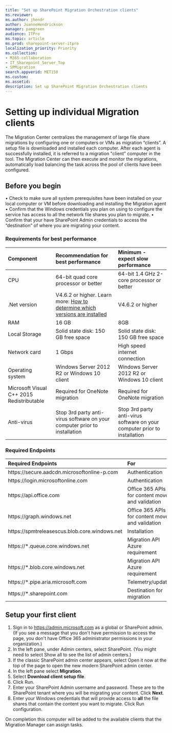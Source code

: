 ```yaml
---
title: "Set up SharePoint Migration Orchestration clients"
ms.reviewer: 
ms.author: jhendr
author: JoanneHendrickson
manager: pamgreen
audience: ITPro
ms.topic: article
ms.prod: sharepoint-server-itpro
localization_priority: Priority
ms.collection: 
- M365-collaboration
- IT_Sharepoint_Server_Top
- SPMigration
search.appverid: MET150
ms.custom: 
ms.assetid: 
description: Set up SharePoint Migration Orchestration clients
---
```



# Setting up individual Migration clients

The Migration Center centralizes the management of large file share migrations by configuring one or computers or VMs as migration “clients”.  A setup file is downloaded and installed each computer.  After each agent is successfully installed, it is referred to a migration "client" computer in the tool. The Migration Center can then execute and monitor the migrations, automatically load balancing the task across the pool of clients have been configured.  

## Before you begin

•	Check to make sure all system prerequisites have been installed on your local computer or VM before downloading and installing the Migration agent
•	Confirm that the Windows credentials you plan on using to configure the service has access to all the network file shares you plan to migrate.
•	Confirm that your have SharePoint Admin credentials to access the “destination” of where you are migrating your content.

### Requirements for best performance
|**Component**|**Recommendation for best performance**|**Minimum - expect slow performance**|
|:-----|:------|:-----|
|CPU|64-bit quad core processor or better|64-bit 1.4 GHz 2-core processor or better|
|.Net version|V4.6.2 or higher. Learn more: [How to determine which versions are installed](https://docs.microsoft.com/en-us/dotnet/framework/migration-guide/how-to-determine-which-versions-are-installed)|V4.6.2 or higher|
|RAM|16 GB|8GB|
|Local Storage|Solid state disk: 150 GB free space|Solid state disk: 150 GB free space|
|Network card|1 Gbps|High speed internet connection|
|Operating system|Windows Server 2012 R2 or Windows 10 client|Windows Server 2012 R2 or Windows 10 client|
|Microsoft Visual C++ 2015 Redistributable|Required for OneNote migration|Required for OneNote migration|
|Anti-virus|Stop 3rd party anti-virus software on your computer prior to installation|Stop 3rd party anti-virus software on your computer prior to installation|


### Required Endpoints

|**Required Endpoints**|**For**|
|:-----|:-----|	
|https://<spam><spam>secure.aadcdn.microsoftonline-p<spam><spam>.com|Authentication|
|https://<spam><spam>login.microsoftonline<spam><spam>.com|Authentication|
|https://<spam><spam>api.office<spam><spam>.com|Office 365 APIs for content move and validation|
|https://<spam><spam>graph.windows<spam><spam>.net|Office 365 APIs for content move and validation|
|https://<spam><spam>spmtreleasescus.blob.core.windows<spam><spam>.net|Installation|
|https://*<spam><spam>.queue.core.windows<spam><spam>.net|Migration API Azure requirement|
|https://*.<spam><spam>blob.core.windows<spam><spam>.net|Migration API Azure requirement|	
|https://*.<spam><spam>pipe.aria.microsoft<spam><spam>.com|Telemetry/update|
|https://*.<spam><spam>sharepoint.com<spam><spam>|Destination for migration|



## Setup your first client

1.	Sign in to https://admin.microsoft.com as a global or SharePoint admin. (If you see a message that you don't have permission to access the page, you don't have Office 365 administrator permissions in your organization.)
2.	In the left pane, under Admin centers, select SharePoint. (You might need to select Show all to see the list of admin centers.)
3.	If the classic SharePoint admin center appears, select Open it now at the top of the page to open the new modern SharePoint admin center.
4.	In the left pane select **Migration**.
5.	Select **Download client setup file**.  
6.	Click Run.
7.	Enter your SharePoint Admin username and password.  These are to the SharePoint tenant where you will be migrating your content. Click **Next**.
8.	Enter your Windows credentials that will provide access to **all** the file shares that contain the content you want to migrate.  Click Run configuration. 

On completion this computer will be added to the available clients that the Migration Manager can assign tasks.

